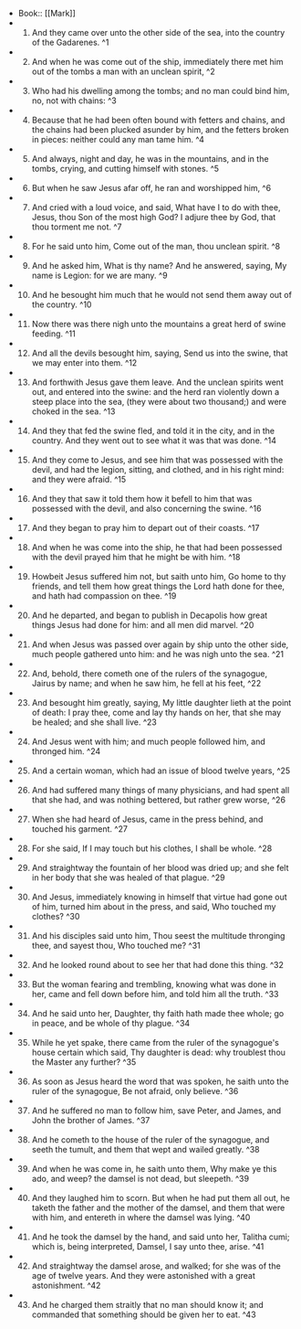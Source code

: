 - Book:: [[Mark]]
- 1. And they came over unto the other side of the sea, into the country of the Gadarenes. ^1
- 2. And when he was come out of the ship, immediately there met him out of the tombs a man with an unclean spirit, ^2
- 3. Who had his dwelling among the tombs; and no man could bind him, no, not with chains: ^3
- 4. Because that he had been often bound with fetters and chains, and the chains had been plucked asunder by him, and the fetters broken in pieces: neither could any man tame him. ^4
- 5. And always, night and day, he was in the mountains, and in the tombs, crying, and cutting himself with stones. ^5
- 6. But when he saw Jesus afar off, he ran and worshipped him, ^6
- 7. And cried with a loud voice, and said, What have I to do with thee, Jesus, thou Son of the most high God? I adjure thee by God, that thou torment me not. ^7
- 8. For he said unto him, Come out of the man, thou unclean spirit. ^8
- 9. And he asked him, What is thy name? And he answered, saying, My name is Legion: for we are many. ^9
- 10. And he besought him much that he would not send them away out of the country. ^10
- 11. Now there was there nigh unto the mountains a great herd of swine feeding. ^11
- 12. And all the devils besought him, saying, Send us into the swine, that we may enter into them. ^12
- 13. And forthwith Jesus gave them leave. And the unclean spirits went out, and entered into the swine: and the herd ran violently down a steep place into the sea, (they were about two thousand;) and were choked in the sea. ^13
- 14. And they that fed the swine fled, and told it in the city, and in the country. And they went out to see what it was that was done. ^14
- 15. And they come to Jesus, and see him that was possessed with the devil, and had the legion, sitting, and clothed, and in his right mind: and they were afraid. ^15
- 16. And they that saw it told them how it befell to him that was possessed with the devil, and also concerning the swine. ^16
- 17. And they began to pray him to depart out of their coasts. ^17
- 18. And when he was come into the ship, he that had been possessed with the devil prayed him that he might be with him. ^18
- 19. Howbeit Jesus suffered him not, but saith unto him, Go home to thy friends, and tell them how great things the Lord hath done for thee, and hath had compassion on thee. ^19
- 20. And he departed, and began to publish in Decapolis how great things Jesus had done for him: and all men did marvel. ^20
- 21. And when Jesus was passed over again by ship unto the other side, much people gathered unto him: and he was nigh unto the sea. ^21
- 22. And, behold, there cometh one of the rulers of the synagogue, Jairus by name; and when he saw him, he fell at his feet, ^22
- 23. And besought him greatly, saying, My little daughter lieth at the point of death: I pray thee, come and lay thy hands on her, that she may be healed; and she shall live. ^23
- 24. And Jesus went with him; and much people followed him, and thronged him. ^24
- 25. And a certain woman, which had an issue of blood twelve years, ^25
- 26. And had suffered many things of many physicians, and had spent all that she had, and was nothing bettered, but rather grew worse, ^26
- 27. When she had heard of Jesus, came in the press behind, and touched his garment. ^27
- 28. For she said, If I may touch but his clothes, I shall be whole. ^28
- 29. And straightway the fountain of her blood was dried up; and she felt in her body that she was healed of that plague. ^29
- 30. And Jesus, immediately knowing in himself that virtue had gone out of him, turned him about in the press, and said, Who touched my clothes? ^30
- 31. And his disciples said unto him, Thou seest the multitude thronging thee, and sayest thou, Who touched me? ^31
- 32. And he looked round about to see her that had done this thing. ^32
- 33. But the woman fearing and trembling, knowing what was done in her, came and fell down before him, and told him all the truth. ^33
- 34. And he said unto her, Daughter, thy faith hath made thee whole; go in peace, and be whole of thy plague. ^34
- 35. While he yet spake, there came from the ruler of the synagogue's house certain which said, Thy daughter is dead: why troublest thou the Master any further? ^35
- 36. As soon as Jesus heard the word that was spoken, he saith unto the ruler of the synagogue, Be not afraid, only believe. ^36
- 37. And he suffered no man to follow him, save Peter, and James, and John the brother of James. ^37
- 38. And he cometh to the house of the ruler of the synagogue, and seeth the tumult, and them that wept and wailed greatly. ^38
- 39. And when he was come in, he saith unto them, Why make ye this ado, and weep? the damsel is not dead, but sleepeth. ^39
- 40. And they laughed him to scorn. But when he had put them all out, he taketh the father and the mother of the damsel, and them that were with him, and entereth in where the damsel was lying. ^40
- 41. And he took the damsel by the hand, and said unto her, Talitha cumi; which is, being interpreted, Damsel, I say unto thee, arise. ^41
- 42. And straightway the damsel arose, and walked; for she was of the age of twelve years. And they were astonished with a great astonishment. ^42
- 43. And he charged them straitly that no man should know it; and commanded that something should be given her to eat. ^43
